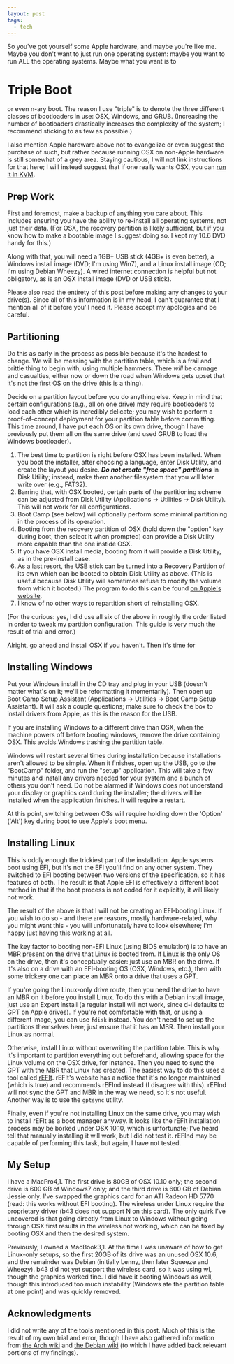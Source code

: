 ```yaml
---
layout: post
tags:
  - tech
---
```


So you've got yourself some Apple hardware, and maybe you're like me.  Maybe
you don't want to just run one operating system: maybe you want to run ALL the
operating systems.  Maybe what you want is to

Triple Boot
===========

or even n-ary boot.  The reason I use "triple" is to denote the three
different classes of bootloaders in use: OSX, Windows, and GRUB.  (Increasing
the number of bootloaders drastically increases the complexity of the system;
I recommend sticking to as few as possible.)

I also mention Apple hardware above not to evangelize or even suggest the
purchase of such, but rather because running OSX on non-Apple hardware is
still somewhat of a grey area.  Staying cautious, I will not link instructions
for that here; I will instead suggest that if one really wants OSX, you can
[run it in KVM](http://www.contrib.andrew.cmu.edu/~somlo/OSXKVM/).

Prep Work
---------

First and foremost, make a backup of anything you care about.  This includes
ensuring you have the ability to re-install all operating systems, not just
their data.  (For OSX, the recovery partition is likely sufficient, but if you
know how to make a bootable image I suggest doing so.  I kept my 10.6 DVD
handy for this.)

Along with that, you will need a 1GB+ USB stick (4GB+ is even better), a
Windows install image (DVD; I'm using Win7), and a Linux install image (CD;
I'm using Debian Wheezy).  A wired internet connection is helpful but not
obligatory, as is an OSX install image (DVD or USB stick).

Please also read the entirety of this post before making any changes to your
drive(s).  Since all of this information is in my head, I can't guarantee that
I mention all of it before you'll need it.  Please accept my apologies and be
careful.

Partitioning
------------

Do this as early in the process as possible because it's the hardest to
change.  We will be messing with the partition table, which is a frail and
brittle thing to begin with, using multiple hammers.  There *will* be carnage
and casualties, either now or down the road when Windows gets upset that it's
not the first OS on the drive (this is a thing).

Decide on a partition layout before you do anything else.  Keep in mind that
certain configurations (e.g., all on one drive) may require bootloaders to
load each other which is incredibly delicate; you may wish to perform a
proof-of-concept deployment for your partition table before committing.  This
time around, I have put each OS on its own drive, though I have previously put
them all on the same drive (and used GRUB to load the Windows bootloader).

1. The best time to partition is right before OSX has been installed.  When
   you boot the installer, after choosing a language, enter Disk Utility, and
   create the layout you desire.  ***Do not create "free space" partitions***
   in Disk Utility; instead, make them another filesystem that you will later
   write over (e.g., FAT32).
2. Barring that, with OSX booted, certain parts of the partitioning scheme can
   be adjusted from Disk Utility (Applications -&gt; Utilities -&gt; Disk
   Utility).  This will not work for all configurations.
3. Boot Camp (see below) will optionally perform some minimal partitioning in
   the process of its operation.
4. Booting from the recovery partition of OSX (hold down the "option" key
   during boot, then select it when prompted) can provide a Disk Utility more
   capable than the one instide OSX.
5. If you have OSX install media, booting from it will provide a Disk Utility,
   as in the pre-install case.
6. As a last resort, the USB stick can be turned into a Recovery Partition of
   its own which can be booted to obtain Disk Utility as above.  (This is
   useful because Disk Utility will sometimes refuse to modify the volume from
   which it booted.)  The program to do this can be found
   [on Apple's website](https://support.apple.com/kb/DL1433).
7. I know of no other ways to repartition short of reinstalling OSX.

(For the curious: yes, I did use all six of the above in roughly the order
listed in order to tweak my partition configuration.  This guide is very much
the result of trial and error.)

Alright, go ahead and install OSX if you haven't.  Then it's time for

Installing Windows
------------------

Put your Windows install in the CD tray and plug in your USB (doesn't matter
what's on it; we'll be reformatting it momentarily).  Then open up Boot Camp
Setup Assistant (Applications -&gt; Utilities -&gt; Boot Camp Setup
Assistant).  It will ask a couple questions; make sure to check the box to
install drivers from Apple, as this is the reason for the USB.

If you are installing Windows to a different drive than OSX, when the machine
powers off before booting windows, remove the drive containing OSX.  This
avoids Windows trashing the partition table.

Windows will restart several times during installation because installations
aren't allowed to be simple.  When it finishes, open up the USB, go to the
"BootCamp" folder, and run the "setup" application.  This will take a few
minutes and install any drivers needed for your system and a bunch of others
you don't need.  Do not be alarmed if Windows does not understand your display
or graphics card during the installer; the drivers will be installed when the
application finishes.  It will require a restart.

At this point, switching between OSs will require holding down the 'Option'
('Alt') key during boot to use Apple's boot menu.

Installing Linux
----------------

This is oddly enough the trickiest part of the installation.  Apple systems
boot using EFI, but it's not the EFI you'll find on any other system.  They
switched to EFI booting between two versions of the specification, so it has
features of both.  The result is that Apple EFI is effectively a different
boot method in that if the boot process is not coded for it explicitly, it
will likely not work.

The result of the above is that I will not be creating an EFI-booting Linux.
If you wish to do so - and there are reasons, mostly hardware-related, why you
might want this - you will unfortunately have to look elsewhere; I'm happy
just having this working at all.

The key factor to booting non-EFI Linux (using BIOS emulation) is to have an
MBR present on the drive that Linux is booted from.  If Linux is the only OS
on the drive, then it's conceptually easier: just use an MBR on the drive.  If
it's also on a drive with an EFI-booting OS (OSX, Windows, etc.), then with
some trickery one can place an MBR onto a drive that uses a GPT.

If you're going the Linux-only drive route, then you need the drive to have an
MBR on it before you install Linux.  To do this with a Debian install image,
just use an Expert install (a regular install will not work, since d-i
defaults to GPT on Apple drives).  If you're not comfortable with that, or
using a different image, you can use `fdisk` instead.  You don't need to set
up the partitions themselves here; just ensure that it has an MBR.  Then
install your Linux as normal.

Otherwise, install Linux without overwriting the partition table.  This is why
it's important to partition everything out beforehand, allowing space for the
Linux volume on the OSX drive, for instance.  Then you need to sync the GPT
with the MBR that Linux has created.  The easiest way to do this uses a tool
called [rEFIt](http://refit.sourceforge.net/).  rEFIt's website has a notice
that it's no longer maintained (which is true) and recommends rEFInd instead
(I disagree with this).  rEFInd will not sync the GPT and MBR in the way we
need, so it's not useful.  Another way is to use the `gptsync` utility.

Finally, even if you're not installing Linux on the same drive, you may wish
to install rEFIt as a boot manager anyway.  It looks like the rEFIt
installation process may be borked under OSX 10.10, which is unfortunate; I've
heard tell that manually installing it will work, but I did not test it.
rEFInd may be capable of performing this task, but again, I have not tested.

My Setup
--------

I have a MacPro4,1.  The first drive is 80GB of OSX 10.10 only; the second
drive is 600 GB of Windows7 only; and the third drive is 600 GB of Debian
Jessie only.  I've swapped the graphics card for an ATI Radeon HD 5770 (read:
this works without EFI booting).  The wireless under Linux require the
proprietary driver (b43 does not support N on this card).  The only quirk I've
uncovered is that going directly from Linux to Windows without going through
OSX first results in the wireless not working, which can be fixed by booting
OSX and then the desired system.

Previously, I owned a MacBook3,1.  At the time I was unaware of how to get
Linux-only setups, so the first 20GB of its drive was an unused OSX 10.6, and
the remainder was Debian (initially Lenny, then later Squeeze and Wheezy).
b43 did not yet support the wireless card, so it was using wl, though the
graphics worked fine.  I did have it booting Windows as well, though this
introduced too much instability (Windows ate the partition table at one
point) and was quickly removed.

Acknowledgments
---------------

I did not write any of the tools mentioned in this post.  Much of this is the
result of my own trial and error, though I have also gathered information from
[the Arch wiki](https://wiki.archlinux.org/index.php/Macbook) and
[the Debian wiki](https://wiki.debian.org/MacBook) (to which I have added back
relevant portions of my findings).
